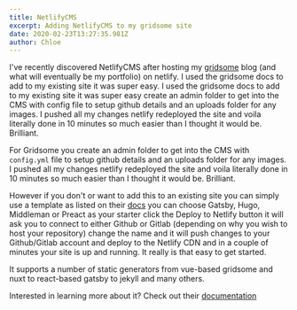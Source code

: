 ```yaml
---
title: NetlifyCMS
excerpt: Adding NetlifyCMS to my gridsome site
date: 2020-02-23T13:27:35.981Z
author: Chloe
---
```


I've recently discovered NetlifyCMS after hosting my [gridsome](https://gridsome.org/) blog (and what will eventually be my portfolio) on netlify. I used the gridsome docs to add to my existing site it was super easy. I used the gridsome docs to add to my existing site it was super easy create an admin folder to get into the CMS with config file to setup github details and an uploads folder for any images. I pushed all my changes netlify redeployed the site and voila literally done in 10 minutes so much easier than I thought it would be. Brilliant.

For Gridsome you create an admin folder to get into the CMS with `config.yml` file to setup github details and an uploads folder for any images. I pushed all my changes netlify redeployed the site and voila literally done in 10 minutes so much easier than I thought it would be. Brilliant.

However if you don't or want to add this to an existing site you can simply use a template as listed on their [docs](https://www.netlifycms.org/docs/start-with-a-template/) you can choose Gatsby, Hugo, Middleman or Preact as your starter click the Deploy to Netlify button it will ask you to connect to either Github or Gitlab (depending on why you wish to host your repository) change the name and it will push changes to your Github/Gitlab account and deploy to the Netlify CDN and in a couple of minutes your site is up and running. It really is that easy to get started.

It supports a number of static generators from vue-based gridsome and nuxt to react-based gatsby to jekyll and many others.

Interested in learning more about it? Check out their [documentation](https://www.netlifycms.org/docs/intro/)
